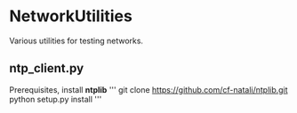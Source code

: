 # NetworkUtilities
Various utilities for testing networks.

## ntp_client.py
Prerequisites, install **ntplib**
'''
git clone https://github.com/cf-natali/ntplib.git
python setup.py install
'''
